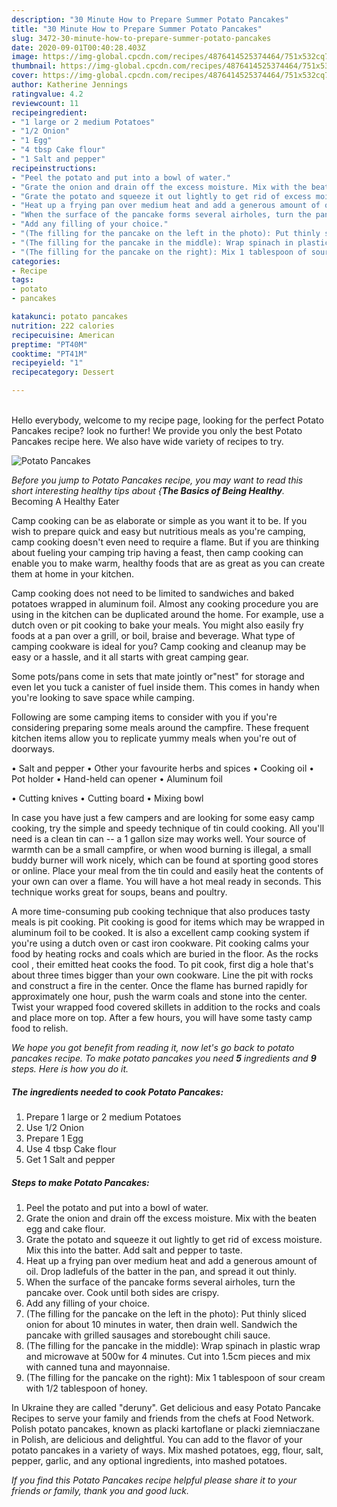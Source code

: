 ```yaml
---
description: "30 Minute How to Prepare Summer Potato Pancakes"
title: "30 Minute How to Prepare Summer Potato Pancakes"
slug: 3472-30-minute-how-to-prepare-summer-potato-pancakes
date: 2020-09-01T00:40:28.403Z
image: https://img-global.cpcdn.com/recipes/4876414525374464/751x532cq70/potato-pancakes-recipe-main-photo.jpg
thumbnail: https://img-global.cpcdn.com/recipes/4876414525374464/751x532cq70/potato-pancakes-recipe-main-photo.jpg
cover: https://img-global.cpcdn.com/recipes/4876414525374464/751x532cq70/potato-pancakes-recipe-main-photo.jpg
author: Katherine Jennings
ratingvalue: 4.2
reviewcount: 11
recipeingredient:
- "1 large or 2 medium Potatoes"
- "1/2 Onion"
- "1 Egg"
- "4 tbsp Cake flour"
- "1 Salt and pepper"
recipeinstructions:
- "Peel the potato and put into a bowl of water."
- "Grate the onion and drain off the excess moisture. Mix with the beaten egg and cake flour."
- "Grate the potato and squeeze it out lightly to get rid of excess moisture. Mix this into the batter. Add salt and pepper to taste."
- "Heat up a frying pan over medium heat and add a generous amount of oil. Drop ladlefuls of the batter in the pan, and spread it out thinly."
- "When the surface of the pancake forms several airholes, turn the pancake over. Cook until both sides are crispy."
- "Add any filling of your choice."
- "(The filling for the pancake on the left in the photo): Put thinly sliced onion for about 10 minutes in water, then drain well. Sandwich the pancake with grilled sausages and storebought chili sauce."
- "(The filling for the pancake in the middle): Wrap spinach in plastic wrap and microwave at 500w for 4 minutes. Cut into 1.5cm pieces and mix with canned tuna and mayonnaise."
- "(The filling for the pancake on the right): Mix 1 tablespoon of sour cream with 1/2 tablespoon of honey."
categories:
- Recipe
tags:
- potato
- pancakes

katakunci: potato pancakes 
nutrition: 222 calories
recipecuisine: American
preptime: "PT40M"
cooktime: "PT41M"
recipeyield: "1"
recipecategory: Dessert

---
```

<br>
Hello everybody, welcome to my recipe page, looking for the perfect Potato Pancakes recipe? look no further! We provide you only the best Potato Pancakes recipe here. We also have wide variety of recipes to try.
<br>


![Potato Pancakes](https://img-global.cpcdn.com/recipes/4876414525374464/751x532cq70/potato-pancakes-recipe-main-photo.jpg)

<i>Before you jump to Potato Pancakes recipe, you may want to read this short interesting healthy tips about {<strong>The Basics of Being Healthy</strong>.</i>
Becoming A Healthy Eater

    
Camp cooking can be as elaborate or simple as you want it to be. If you wish to prepare quick and easy but nutritious meals as you're camping, camp cooking doesn't even need to require a flame. But if you are thinking about fueling your camping trip having a feast, then camp cooking can enable you to make warm, healthy foods that are as great as you can create them at home in your kitchen.

Camp cooking does not need to be limited to sandwiches and baked potatoes wrapped in aluminum foil.  Almost any cooking procedure you are using in the kitchen can be duplicated around the home. For example, use a dutch oven or pit cooking to bake your meals. You might also easily fry foods at a pan over a grill, or boil, braise and beverage. What type of camping cookware is ideal for you? Camp cooking and cleanup may be easy or a hassle, and it all starts with great camping gear.

Some pots/pans come in sets that mate jointly or"nest" for storage and even let you tuck a canister of fuel inside them. This comes in handy when you're looking to save space while camping.

Following are some camping items to consider with you if you're considering preparing some meals around the campfire. These frequent kitchen items allow you to replicate yummy meals when you're out of doorways.

• Salt and pepper
• Other your favourite herbs and spices
• Cooking oil
• Pot holder
• Hand-held can opener
• Aluminum foil

• Cutting knives
• Cutting board
• Mixing bowl


In case you have just a few campers and are looking for some easy camp cooking, try the simple and speedy technique of tin could cooking. All you'll need is a clean tin can -- a 1 gallon size may works well. Your source of warmth can be a small campfire, or when wood burning is illegal, a small buddy burner will work nicely, which can be found at sporting good stores or online. Place your meal from the tin could and easily heat the contents of your own can over a flame. You will have a hot meal ready in seconds.  This technique works great for soups, beans and poultry.

A more time-consuming pub cooking technique that also produces tasty meals is pit cooking. Pit cooking is good for items which may be wrapped in aluminum foil to be cooked.  It is also a excellent camp cooking system if you're using a dutch oven or cast iron cookware. Pit cooking calms your food by heating rocks and coals which are buried in the floor. As the rocks cool , their emitted heat cooks the food. To pit cook, first dig a hole that's about three times bigger than your own cookware. Line the pit with rocks and construct a fire in the center. Once the flame has burned rapidly for approximately one hour, push the warm coals and stone into the center. Twist your wrapped food covered skillets in addition to the rocks and coals and place more on top. After a few hours, you will have some tasty camp food to relish.


<i>We hope you got benefit from reading it, now let's go back to potato pancakes recipe. To make potato pancakes you need <strong>5</strong> ingredients and <strong>9</strong> steps. Here is how you do it.
</i>

##### The ingredients needed to cook Potato Pancakes:

1. Prepare 1 large or 2 medium Potatoes
1. Use 1/2 Onion
1. Prepare 1 Egg
1. Use 4 tbsp Cake flour
1. Get 1 Salt and pepper


##### Steps to make Potato Pancakes:

1. Peel the potato and put into a bowl of water.
1. Grate the onion and drain off the excess moisture. Mix with the beaten egg and cake flour.
1. Grate the potato and squeeze it out lightly to get rid of excess moisture. Mix this into the batter. Add salt and pepper to taste.
1. Heat up a frying pan over medium heat and add a generous amount of oil. Drop ladlefuls of the batter in the pan, and spread it out thinly.
1. When the surface of the pancake forms several airholes, turn the pancake over. Cook until both sides are crispy.
1. Add any filling of your choice.
1. (The filling for the pancake on the left in the photo): Put thinly sliced onion for about 10 minutes in water, then drain well. Sandwich the pancake with grilled sausages and storebought chili sauce.
1. (The filling for the pancake in the middle): Wrap spinach in plastic wrap and microwave at 500w for 4 minutes. Cut into 1.5cm pieces and mix with canned tuna and mayonnaise.
1. (The filling for the pancake on the right): Mix 1 tablespoon of sour cream with 1/2 tablespoon of honey.


In Ukraine they are called &#34;deruny&#34;. Get delicious and easy Potato Pancake Recipes to serve your family and friends from the chefs at Food Network. Polish potato pancakes, known as placki kartoflane or placki ziemniaczane in Polish, are delicious and delightful. You can add to the flavor of your potato pancakes in a variety of ways. Mix mashed potatoes, egg, flour, salt, pepper, garlic, and any optional ingredients, into mashed potatoes. 

<i>If you find this Potato Pancakes recipe helpful please share it to your friends or family, thank you and good luck.</i>
